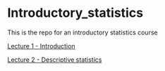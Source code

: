 # Introductory_statistics
 This is the repo for an introductory statistics course
 
 
[Lecture 1 - Introduction](https://raw.githack.com/christianvedels/Introductory_statistics/refs/heads/main/Lecture%201%20-%20Introduction/Slides.html)  

[Lecture 2 - Descriptive statistics](https://raw.githack.com/christianvedels/Introductory_statistics/refs/heads/main/Lecture%202%20-%20Descriptive%20statistics/Slides.html)
